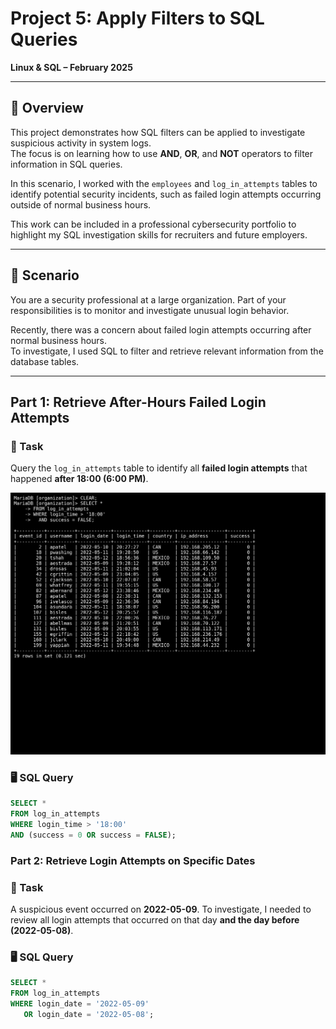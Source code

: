# Project 5: Apply Filters to SQL Queries  

**Linux & SQL – February 2025**  

---

## 📌 Overview
This project demonstrates how SQL filters can be applied to investigate suspicious activity in system logs.  
The focus is on learning how to use **AND**, **OR**, and **NOT** operators to filter information in SQL queries.  

In this scenario, I worked with the `employees` and `log_in_attempts` tables to identify potential security incidents, such as failed login attempts occurring outside of normal business hours.  

This work can be included in a professional cybersecurity portfolio to highlight my SQL investigation skills for recruiters and future employers.  

---

## 🎯 Scenario
You are a security professional at a large organization. Part of your responsibilities is to monitor and investigate unusual login behavior.  

Recently, there was a concern about failed login attempts occurring after normal business hours.  
To investigate, I used SQL to filter and retrieve relevant information from the database tables.  

---

## Part 1: Retrieve After-Hours Failed Login Attempts  

### 📝 Task
Query the `log_in_attempts` table to identify all **failed login attempts** that happened **after 18:00 (6:00 PM)**.  



![After Hours Failed Logins](images/sql_output_fixed.png)
  

### 🖥️ SQL Query
```sql
SELECT *
FROM log_in_attempts
WHERE login_time > '18:00'
AND (success = 0 OR success = FALSE);

```
### Part 2: Retrieve Login Attempts on Specific Dates  

### 📝 Task  
A suspicious event occurred on **2022-05-09**. To investigate, I needed to review all login attempts that occurred on that day **and the day before (2022-05-08)**.  




### 🖥️ SQL Query  
```sql
SELECT *
FROM log_in_attempts
WHERE login_date = '2022-05-09'
   OR login_date = '2022-05-08';
